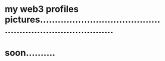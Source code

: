 # my web3 profiles pictures..............................................................................
# soon..........

